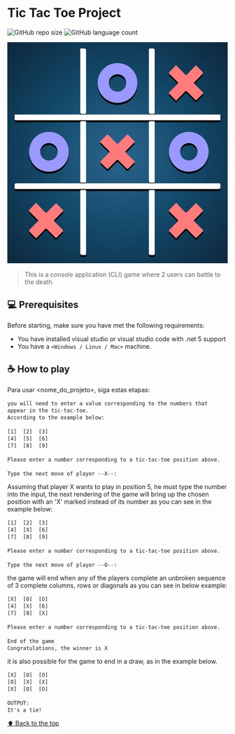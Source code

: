 # Tic Tac Toe Project

![GitHub repo size](https://img.shields.io/github/repo-size/iuricode/README-template?style=for-the-badge)
![GitHub language count](https://img.shields.io/github/languages/count/iuricode/README-template?style=for-the-badge)

<img src="https://github.com/gabrielvgarcia/Tic-tac-toe/blob/main/Tic-tac-toe.Domain/Images/tictactoe.jpeg" alt="tictactoe">

> This is a console application (CLI) game where 2 users can battle to the death.

## 💻 Prerequisites

Before starting, make sure you have met the following requirements:
* You have installed visual studio or visual studio code with .net 5 support
* You have a `<Windows / Linux / Mac>` machine.

## ☕ How to play <Tic tac toe>

Para usar <nome_do_projeto>, siga estas etapas:

```
you will need to enter a value corresponding to the numbers that appear in the tic-tac-toe.
According to the example below:

[1]  [2]  [3]
[4]  [5]  [6]
[7]  [8]  [9]

Please enter a number corresponding to a tic-tac-toe position above.

Type the next move of player --X--:
```
Assuming that player X wants to play in position 5, he must type the number into the input, the next rendering of the game will bring up the chosen position with an 'X' marked instead of its number as you can see in the example below:

```
[1]  [2]  [3]
[4]  [X]  [6]
[7]  [8]  [9]

Please enter a number corresponding to a tic-tac-toe position above.

Type the next move of player --O--:
```

the game will end when any of the players complete an unbroken sequence of 3 complete columns, rows or diagonals as you can see in below example:
```
[X]  [O]  [O]
[4]  [X]  [6]
[7]  [8]  [X]

Please enter a number corresponding to a tic-tac-toe position above.

End of the game
Congratulations, the winner is X
```
it is also possible for the game to end in a draw, as in the example below.
```
[X]  [O]  [O]
[O]  [X]  [X]
[X]  [O]  [O]

OUTPUT:
It's a tie!
```

[⬆ Back to the top](#Tic-tac-toe)<br>
